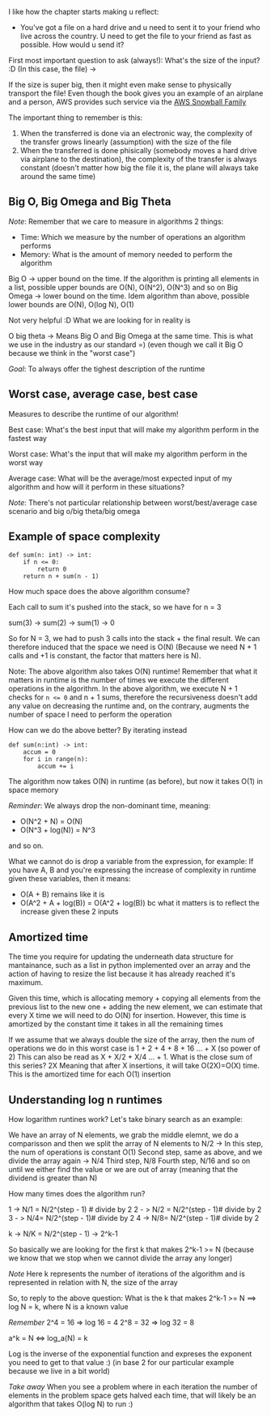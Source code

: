 I like how the chapter starts making u reflect:

- You've got a file on a hard drive and u need to sent it to your friend who live across the country. U need to get
the file to your friend as fast as possible. How would u send it?

First most important question to ask (always!): What's the size of the input? :D (In this case, the file) ->

If the size is super big, then it might even make sense to physically transport the file! Even though the book
gives you an example of an airplane and a person, AWS provides such service via the [AWS Snowball Family](https://aws.amazon.com/snowball/)

The important thing to remember is this: 
1) When the transferred is done via an electronic way, the complexity of the transfer grows linearly (assumption) with the size
of the file
2) When the transferred is done phisically (somebody moves a hard drive via airplane to the destination), the complexity of the transfer
is always constant (doesn't matter how big the file it is, the plane will always take around the same time)

## Big O, Big Omega and Big Theta

*Note*: Remember that we care to measure in algorithms 2 things:
- Time: Which we measure by the number of operations an algorithm performs
- Memory: What is the amount of memory needed to perform the algorithm

Big O -> upper bound on the time. If the algorithm is printing all elements in a list, possible upper bounds are O(N), O(N^2), O(N^3) and so on
Big Omega -> lower bound on the time. Idem algorithm than above, possible lower bounds are O(N), O(log N), O(1)

Not very helpful :D What we are looking for in reality is

O big theta -> Means Big O and Big Omega at the same time. This is what we use in the industry as our standard =) (even though we call it Big O 
because we think in the "worst case")


*Goal*: To always offer the tighest description of the runtime


## Worst case, average case, best case

Measures to describe the runtime of our algorithm!

Best case: What's the best input that will make my algorithm perform in the fastest way

Worst case: What's the input that will make my algorithm perform in the worst way

Average case: What will be the average/most expected input of my algorithm and how will it perform in these situations?


*Note*: There's not particular relationship between worst/best/average case scenario and big o/big theta/big omega


## Example of space complexity

```
def sum(n: int) -> int:
	if n <= 0:
		return 0
	return n + sum(n - 1)
```

How much space does the above algorithm consume?

Each call to sum it's pushed into the stack, so we have for n = 3

sum(3)
 -> sum(2)
    -> sum(1)
	  -> 0
	  
So for N = 3, we had to push 3 calls into the stack + the final result. We can therefore induced that the space we need
is O(N) (Because we need N + 1 calls and +1 is constant, the factor that matters here is N). 

Note: The above algorithm also takes O(N) runtime! Remember that what it matters in runtime is the number of times we 
execute the different operations in the algorithm. In the above algorithm, we execute N + 1 checks for `n <= 0` and n + 1
sums, therefore the recursiveness doesn't add any value on decreasing the runtime and, on the contrary, augments the 
number of space I need to perform the operation

How can we do the above better? By iterating instead

```
def sum(n:int) -> int:
	accum = 0
	for i in range(n):
		accum += i
```

The algorithm now takes O(N) in runtime (as before), but now it takes O(1) in space memory


*Reminder*: We always drop the non-dominant time, meaning:

- O(N^2 + N) = O(N)
- O(N^3 + log(N)) = N^3

and so on. 

What we cannot do is drop a variable from the expression, for example: If you have A, B and
you're expressing the increase of complexity in runtime given these variables, then it means:
- O(A + B) remains like it is
- O(A^2 + A + log(B)) = O(A^2 + log(B)) bc what it matters is to reflect the increase given 
these 2 inputs


## Amortized time

The time you require for updating the underneath data structure for mantainance, such as a list in python 
implemented over an array and the action of having to resize the list because it has already reached
it's maximum. 

Given this time, which is allocating memory + copying all elements from the previous list to the new one +
adding the new element, we can estimate that every X time we will need to do O(N) for insertion.
However, this time is amortized by the constant time it takes in all the remaining times

If we assume that we always double the size of the array, then the num of operations we do in this worst case is
1 + 2 + 4 + 8 + 16 ... + X (so power of 2)
This can also be read as X + X/2 + X/4 ... + 1. What is the close sum of this series? 2X
Meaning that after X insertions, it will take O(2X)=O(X) time. This is the amortized time for each O(1) insertion


## Understanding log n runtimes

How logarithm runtines work? Let's take binary search as an example:

We have an array of N elements, we grab the middle elemnt, we do a comparisson and then we split 
the array of N elements to N/2 -> In this step, the num of operations is constant O(1)
Second step, same as above, and we divide the array again -> N/4
Third step, N/8
Fourth step, N/16
and so on until we either find the value or we are out of array (meaning that the dividend is greater than N)

How many times does the algorithm run? 

1 -> N/1 = N/2^(step - 1) # divide by 2
2 - > N/2 = N/2^(step - 1)# divide by 2
3 - > N/4= N/2^(step - 1)# divide by 2
4 -> N/8= N/2^(step - 1)# divide by 2

k -> N/K = N/2^(step - 1) -> 2^k-1

So basically we are looking for the first k that makes 2^k-1 >= N (because we know that we stop when we cannot
divide the array any longer)

*Note* Here k represents the number of iterations of the algorithm and is represented in relation with N, the size
of the array

So, to reply to the above question: What is the k that makes 2^k-1 >= N ==> log N = k, where N is a known value

*Remember*
2^4 = 16 => log 16 = 4
2^8 = 32 => log 32 = 8

a^k = N <=> log_a(N) = k

Log is the inverse of the exponential function and expreses the exponent you need to get to that value :) (in base 2
for our particular example because we live in a bit world)


*Take away* When you see a problem where in each iteration the number of elements in the
problem space gets halved each time, that will likely be an algorithm that takes O(log N) 
to run :)
